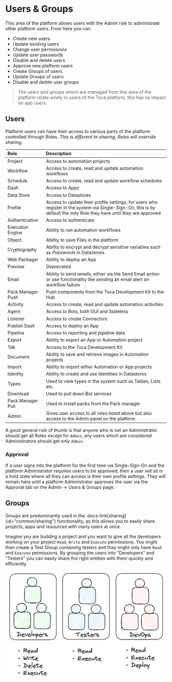 # Users & Groups

This area of the platform allows users with the Admin role to administrate other platform users. From here you can:
- Create new users
- Update existing users
- Change user permissions
- Update user passwords
- Disable and delete users
- Approve new platform users
- Create Groups of users
- Update Groups of users
- Disable and delete user groups

> The users and groups which are managed from this area of the platform relate solely to users of the Toca platform, this has no impact on app users.

## Users

Platform users can have their access to various parts of the platform controlled through Roles. _This is different to sharing, Roles will override sharing._

| Role | Description |
| :--- | :--- |
| Project | Access to automation projects |
| Workflow | Access to create, read and update automation workflows |
| Schedule | Access to create, read and update workflow schedules |
| Dash | Access to Apps |
| Data Store | Access to Datastores |
| Profile | Access to update their profile settings, for users who register in the system via Single-Sign-On, this is by default the only Role they have until they are approved |
| Authentication | Access to authenticate |
| Execution Engine | Ability to run automation workflows |
| Object | Ability to save Files in the platform |
| Cryptography | Ability to encrypt and decrypt sensitive variables such as _Passwords_ in Datastores |
| Web Packager | Ability to deploy an App |
| Preview | _Deprecated_ |
| Email | Ability to send emails, either via the Send Email action or use functionality like sending an email alert on workflow failure |
| Pack Manager Push | Push components from the Toca Development Kit to the Hub |
| Activity | Access to create, read and update automation activities |
| Agent | Access to Bots, both GUI and Stateless |
| Listener | Access to create Connectors |
| Publish Dash | Access to deploy an App |
| Pipeline | Access to reporting and pipeline data |
| Export | Ability to export an App or Automation project |
| Tdk | Access to the Toca Development Kit |
| Document | Ability to save and retrieve images in Automation projects |
| Import | Ability to import either Automation or App projects |
| Identity | Ability to create and use Identities in Datastores |
| Types | Used to view types in the system such as Tables, Lists etc. |
| Download | Used to pull down Bot services |
| Pack Manager Pull | Used to install packs from the Pack manager |
| Admin | Gives user access to all roles listed above but also access to the Admin panel on the platform |

A good general rule of thumb is that anyone who is not an Administrator should get all Roles _except_ for `Admin`, any users which are considered Administrators should get _only_ `Admin`.

### Approval

If a user signs into the platform for the first time via Single-Sign-On and the platform Administrator requires users to be approved, then a user will sit in a hold state where all they can access is their own profile settings. They will remain here until a platform Administrator approves the user via the Approval tab on the Admin -> Users & Groups page.

## Groups

Groups are predominantly used in the :docs-link[sharing]{id="common/sharing"} functionality, as this allows you to easily share projects, apps and resources with many users at once.

Imagine you are building a project and you want to give all the developers working on your project `Read`, `Write` and `Execute` permissions. You might then create a Test Group containing testers and they might only have `Read` and `Execute` permissions. By grouping the users into "Developers" and "Testers" you can easily share the right entities with them quickly and efficiently.

![User Groups Diagram](/src/assets/user_groups.png)
